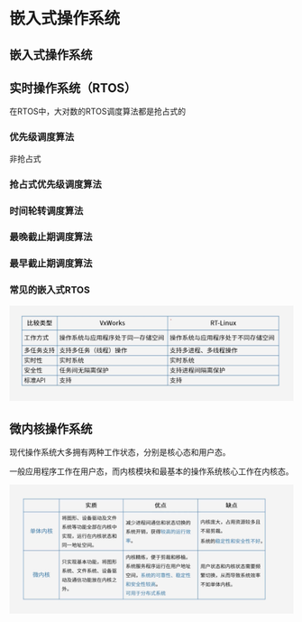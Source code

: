 # 嵌入式操作系统

## 嵌入式操作系统



## 实时操作系统（RTOS）



在RTOS中，大对数的RTOS调度算法都是抢占式的

### 优先级调度算法

非抢占式

### 抢占式优先级调度算法



### 时间轮转调度算法



### 最晚截止期调度算法

### 最早截止期调度算法



### 常见的嵌入式RTOS

![image-20250225150044202](https://raw.githubusercontent.com/zpfate/ImageService/master/uPic/1740466848631)



## 微内核操作系统

现代操作系统大多拥有两种工作状态，分别是核心态和用户态。

一般应用程序工作在用户态，而内核模块和最基本的操作系统核心工作在内核态。

![image-20250225150540336](https://raw.githubusercontent.com/zpfate/ImageService/master/uPic/1740467144172)
